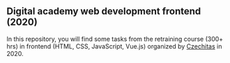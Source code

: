 ## Digital academy web development frontend (2020)

In this repository, you will find some tasks from the retraining course (300+ hrs) in frontend (HTML, CSS, JavaScript, Vue.js) organized by [Czechitas](https://www.czechitas.cz/) in 2020.
